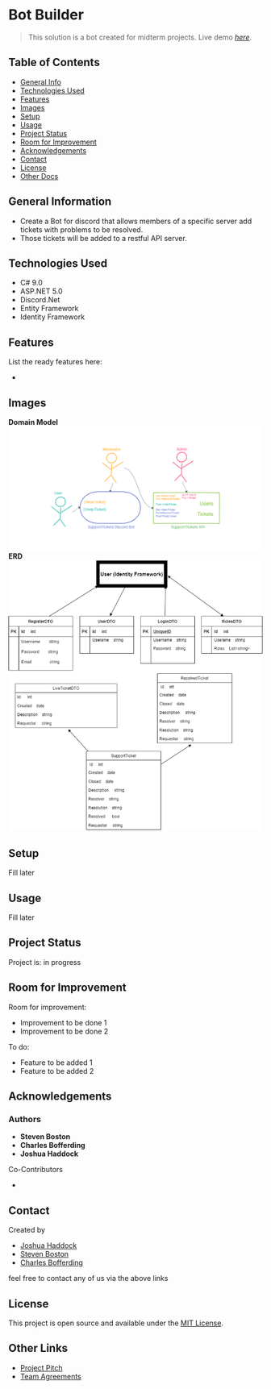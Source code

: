 # Bot Builder

> This solution is a bot created for midterm projects. 
> Live demo [_here_](https://www.example.com).

## Table of Contents

* [General Info](#general-information)
* [Technologies Used](#technologies-used)
* [Features](#features)
* [Images](#screenshots)
* [Setup](#setup)
* [Usage](#usage)
* [Project Status](#project-status)
* [Room for Improvement](#room-for-improvement)
* [Acknowledgements](#acknowledgements)
* [Contact](#contact)
* [License](#license)
* [Other Docs](#links)

## General Information

* Create a Bot for discord that allows members of a specific server add tickets with problems to be resolved.
* Those tickets will be added to a restful API server.


## Technologies Used

* C# 9.0
* ASP.NET 5.0
* Discord.Net
* Entity Framework
* Identity Framework

## Features

List the ready features here:

* 

## Images

**Domain Model**
![Domain Model](./images/DomainModel.png)
**ERD**
![ERD](./images/ERD.png)


## Setup

Fill later

## Usage

Fill later

## Project Status

Project is: in progress

## Room for Improvement

Room for improvement:

* Improvement to be done 1
* Improvement to be done 2

To do:

* Feature to be added 1
* Feature to be added 2

## Acknowledgements

### Authors

* **Steven Boston**
* **Charles Bofferding**
* **Joshua Haddock**

Co-Contributors

* 

## Contact

Created by

- [Joshua Haddock](https://www.linkedin.com/in/joshuahaddock/)
- [Steven Boston](https://www.linkedin.com/in/steven-boston/)
- [Charles Bofferding](https://www.linkedin.com/in/charles-bofferding/)

feel free to contact any of us via the above links

## License

This project is open source and available under the [MIT License](./LICENSE).

## Other Links

* [Project Pitch](./ProjectPitch.md)
* [Team Agreements](./TeamAgreements.md)
